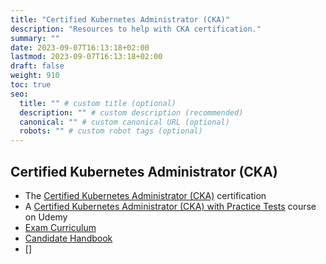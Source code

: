 ```yaml
---
title: "Certified Kubernetes Administrator (CKA)"
description: "Resources to help with CKA certification."
summary: ""
date: 2023-09-07T16:13:18+02:00
lastmod: 2023-09-07T16:13:18+02:00
draft: false
weight: 910
toc: true
seo:
  title: "" # custom title (optional)
  description: "" # custom description (recommended)
  canonical: "" # custom canonical URL (optional)
  robots: "" # custom robot tags (optional)
---
```


## Certified Kubernetes Administrator (CKA)

- The [Certified Kubernetes Administrator (CKA)](https://training.linuxfoundation.org/certification/certified-kubernetes-administrator-cka/) certification
- A [Certified Kubernetes Administrator (CKA) with Practice Tests](https://www.udemy.com/share/101WmE3@ggPePAgbaNO6slJ7gaU6UmU3TfoakpDVG_7Se0B6yzZNDMJrvb8pnKi_HJtlJYFS/) course on Udemy
- [Exam Curriculum](https://github.com/cncf/curriculum)
- [Candidate Handbook](https://docs.linuxfoundation.org/tc-docs/certification/lf-handbook2)
- []

